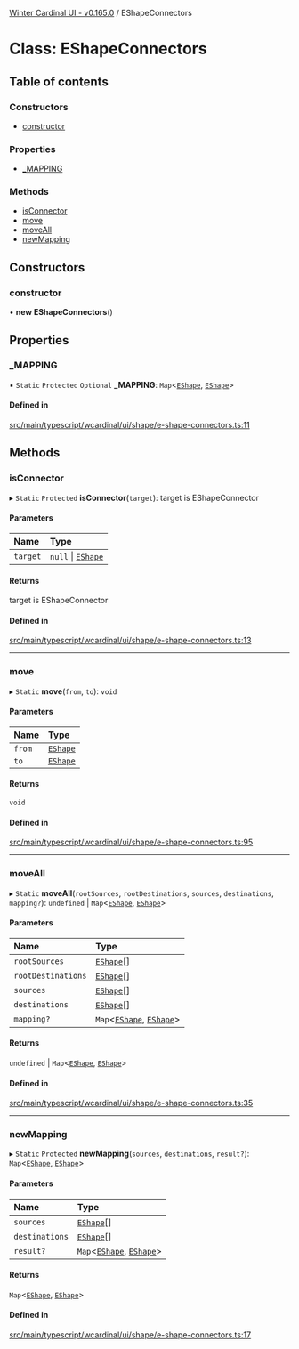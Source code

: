 [Winter Cardinal UI - v0.165.0](../index.md) / EShapeConnectors

# Class: EShapeConnectors

## Table of contents

### Constructors

- [constructor](EShapeConnectors.md#constructor)

### Properties

- [\_MAPPING](EShapeConnectors.md#_mapping)

### Methods

- [isConnector](EShapeConnectors.md#isconnector)
- [move](EShapeConnectors.md#move)
- [moveAll](EShapeConnectors.md#moveall)
- [newMapping](EShapeConnectors.md#newmapping)

## Constructors

### constructor

• **new EShapeConnectors**()

## Properties

### \_MAPPING

▪ `Static` `Protected` `Optional` **\_MAPPING**: `Map`<[`EShape`](../interfaces/EShape.md), [`EShape`](../interfaces/EShape.md)\>

#### Defined in

[src/main/typescript/wcardinal/ui/shape/e-shape-connectors.ts:11](https://github.com/winter-cardinal/winter-cardinal-ui/blob/v0.165.0/src/main/typescript/wcardinal/ui/shape/e-shape-connectors.ts#L11)

## Methods

### isConnector

▸ `Static` `Protected` **isConnector**(`target`): target is EShapeConnector

#### Parameters

| Name | Type |
| :------ | :------ |
| `target` | ``null`` \| [`EShape`](../interfaces/EShape.md) |

#### Returns

target is EShapeConnector

#### Defined in

[src/main/typescript/wcardinal/ui/shape/e-shape-connectors.ts:13](https://github.com/winter-cardinal/winter-cardinal-ui/blob/v0.165.0/src/main/typescript/wcardinal/ui/shape/e-shape-connectors.ts#L13)

___

### move

▸ `Static` **move**(`from`, `to`): `void`

#### Parameters

| Name | Type |
| :------ | :------ |
| `from` | [`EShape`](../interfaces/EShape.md) |
| `to` | [`EShape`](../interfaces/EShape.md) |

#### Returns

`void`

#### Defined in

[src/main/typescript/wcardinal/ui/shape/e-shape-connectors.ts:95](https://github.com/winter-cardinal/winter-cardinal-ui/blob/v0.165.0/src/main/typescript/wcardinal/ui/shape/e-shape-connectors.ts#L95)

___

### moveAll

▸ `Static` **moveAll**(`rootSources`, `rootDestinations`, `sources`, `destinations`, `mapping?`): `undefined` \| `Map`<[`EShape`](../interfaces/EShape.md), [`EShape`](../interfaces/EShape.md)\>

#### Parameters

| Name | Type |
| :------ | :------ |
| `rootSources` | [`EShape`](../interfaces/EShape.md)[] |
| `rootDestinations` | [`EShape`](../interfaces/EShape.md)[] |
| `sources` | [`EShape`](../interfaces/EShape.md)[] |
| `destinations` | [`EShape`](../interfaces/EShape.md)[] |
| `mapping?` | `Map`<[`EShape`](../interfaces/EShape.md), [`EShape`](../interfaces/EShape.md)\> |

#### Returns

`undefined` \| `Map`<[`EShape`](../interfaces/EShape.md), [`EShape`](../interfaces/EShape.md)\>

#### Defined in

[src/main/typescript/wcardinal/ui/shape/e-shape-connectors.ts:35](https://github.com/winter-cardinal/winter-cardinal-ui/blob/v0.165.0/src/main/typescript/wcardinal/ui/shape/e-shape-connectors.ts#L35)

___

### newMapping

▸ `Static` `Protected` **newMapping**(`sources`, `destinations`, `result?`): `Map`<[`EShape`](../interfaces/EShape.md), [`EShape`](../interfaces/EShape.md)\>

#### Parameters

| Name | Type |
| :------ | :------ |
| `sources` | [`EShape`](../interfaces/EShape.md)[] |
| `destinations` | [`EShape`](../interfaces/EShape.md)[] |
| `result?` | `Map`<[`EShape`](../interfaces/EShape.md), [`EShape`](../interfaces/EShape.md)\> |

#### Returns

`Map`<[`EShape`](../interfaces/EShape.md), [`EShape`](../interfaces/EShape.md)\>

#### Defined in

[src/main/typescript/wcardinal/ui/shape/e-shape-connectors.ts:17](https://github.com/winter-cardinal/winter-cardinal-ui/blob/v0.165.0/src/main/typescript/wcardinal/ui/shape/e-shape-connectors.ts#L17)
